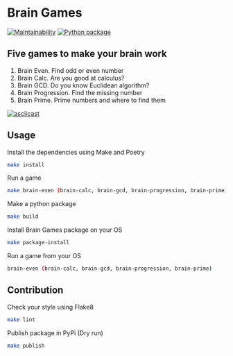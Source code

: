# Brain Games

[![Maintainability](https://api.codeclimate.com/v1/badges/a99a88d28ad37a79dbf6/maintainability)](https://codeclimate.com/github/codeclimate/codeclimate/maintainability)
[![Python package](https://github.com/evgeniitsvetkov/python-project-lvl1/actions/workflows/python-package.yml/badge.svg)](https://github.com/evgeniitsvetkov/python-project-lvl1/actions/workflows/python-package.yml)


## Five games to make your brain work

1. Brain Even. Find odd or even number
2. Brain Calc. Are you good at calculus?
3. Brain GCD. Do you know Euclidean algorithm?
4. Brain Progression. Find the missing number
5. Brain Prime. Prime numbers and where to find them

[![asciicast](https://asciinema.org/a/iMkymRTilwuba7wPXaGCXGacb.svg)](https://asciinema.org/a/iMkymRTilwuba7wPXaGCXGacb)


## Usage

Install the dependencies using Make and Poetry

```bash
make install
```

Run a game

```bash
make brain-even (brain-calc, brain-gcd, brain-progression, brain-prime)
```

Make a python package

```bash
make build
```

Install Brain Games package on your OS

```bash
make package-install
```

Run a game from your OS

```bash
brain-even (brain-calc, brain-gcd, brain-progression, brain-prime)
```


## Contribution

Check your style using Flake8

```bash
make lint
```

Publish package in PyPi (Dry run)

```bash
make publish
```

